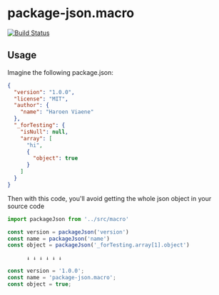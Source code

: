 # package-json.macro

[![Build Status](https://img.shields.io/circleci/project/github/haroenv/package-json.macro/master.svg?label=build&style=flat-square)](https://circleci.com/gh/haroenv/package-json.macro)

## Usage

Imagine the following package.json:

```json
{
  "version": "1.0.0",
  "license": "MIT",
  "author": {
    "name": "Haroen Viaene"
  },
  "_forTesting": {
    "isNull": null,
    "array": [
      "hi",
      {
        "object": true
      }
    ]
  }
}
```

Then with this code, you'll avoid getting the whole json object in your source code

```js
import packageJson from '../src/macro'

const version = packageJson('version')
const name = packageJson('name')
const object = packageJson('_forTesting.array[1].object')

      ↓ ↓ ↓ ↓ ↓ ↓

const version = '1.0.0';
const name = 'package-json.macro';
const object = true;
```
